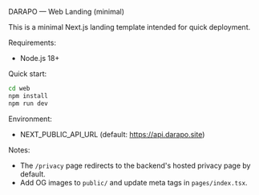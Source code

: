 DARAPO — Web Landing (minimal)

This is a minimal Next.js landing template intended for quick deployment.

Requirements:
- Node.js 18+

Quick start:

```bash
cd web
npm install
npm run dev
```

Environment:
- NEXT_PUBLIC_API_URL (default: https://api.darapo.site)

Notes:
- The `/privacy` page redirects to the backend's hosted privacy page by default.
- Add OG images to `public/` and update meta tags in `pages/index.tsx`.
